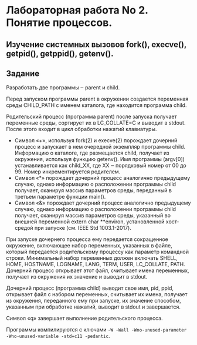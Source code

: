 # Лабораторная работа No 2. Понятие процессов.
## Изучение системных вызовов fork(), execve(), getpid(), getppid(), getenv().

## Задание
Разработать две программы ‒ parent и child.

Перед запуском программы parent в окружении создается переменная среды CHILD_PATH с именем каталога, где находится программа child.

Родительский процесс (программа parent) после запуска получает переменные среды, сортирует их в LC_COLLATE=C и выводит в stdout. После этого входит в цикл обработки нажатий клавиатуры.

- Символ «+», используя fork(2) и execve(2) порождает дочерний процесс и запускает в нем очередной экземпляр программы child. Информацию о каталоге, где размещается child, получает из окружения, используя функцию getenv(). Имя программы (argv[0]) устанавливается как child_XX, где XX ‒ порядковый номер от 00 до 99. Номер инкрементируется родителем.
- Символ «*» порождает дочерний процесс аналогично предыдущему случаю, однако информацию о расположении программы child получает, сканируя массив параметров среды, переданный в третьем параметре функции main().
- Символ «&» порождает дочерний процесс аналогично предыдущему случаю, однако информацию о расположении программы child получает, сканируя массив параметров среды, указанный во внешней переменной extern char **environ, установленной хост-средой при запуске (см. IEEE Std 1003.1-2017).

При запуске дочернего процесса ему передается сокращенное окружение, включающее набор переменных, указанных в файле, который передается родительскому процессу как параметр командной строки. Минимальный набор переменных должен включать SHELL, HOME, HOSTNAME, LOGNAME, LANG, TERM, USER, LC_COLLATE, PATH. Дочерний процесс открывает этот файл, считывает имена переменных, получает из окружения их значение и выводит в stdout.

Дочерний процесс (программа child) выводит свое имя, pid, ppid, открывает файл с набором переменных, считывает их имена, получает из окружения, переданного ему при запуске, их значение способом, указанным при обработке нажатий, выводит в stdout и завершается.

Символ «q» завершает выполнение родительского процесса.

Программы компилируются с ключами `-W -Wall -Wno-unused-parameter -Wno-unused-variable -std=c11 -pedantic`.